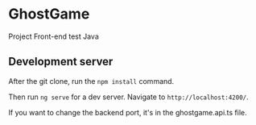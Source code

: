 # GhostGame

Project Front-end test Java

## Development server

After the git clone, run the `npm install` command.

Then run `ng serve` for a dev server. Navigate to `http://localhost:4200/`.

If you want to change the backend port, it's in the ghostgame.api.ts file.